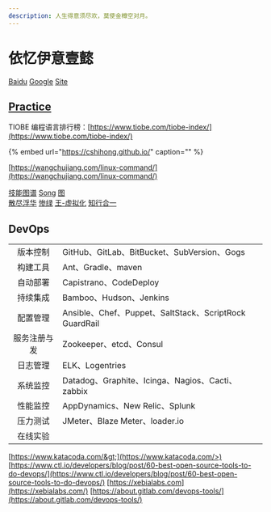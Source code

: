 ```yaml
---
description: 人生得意须尽欢，莫使金樽空对月。
---
```


# 依忆伊意壹懿

[Baidu](http://www.baidu.com) [Google](http://www.google.com) [Site](https://github.com/aftree/Site)

## [Practice](http://www.cnblogs.com/aftree/)

TIOBE 编程语言排行榜：[https://www.tiobe.com/tiobe-index/](https://www.tiobe.com/tiobe-index/)

{% embed url="https://cshihong.github.io/" caption="" %}

[https://wangchujiang.com/linux-command/](https://wangchujiang.com/linux-command/)

[技能图谱](https://github.com/TeamStuQ/skill-map) [Song](https://jimmysong.io) [图](https://www.processon.com)  
[散尽浮华](https://www.cnblogs.com/kevingrace/) [惨绿](https://www.cnblogs.com/clsn/) [王-虚拟化](http://blog.51cto.com/wangchunhai) [知行合一](https://blog.csdn.net/liumiaocn)

## DevOps                            

|              |                                                        |
| :----------: | :----------------------------------------------------- |
|   版本控制   | GitHub、GitLab、BitBucket、SubVersion、Gogs            |
|   构建工具   | Ant、Gradle、maven                                     |
|   自动部署   | Capistrano、CodeDeploy                                 |
|   持续集成   | Bamboo、Hudson、Jenkins                                |
|   配置管理   | Ansible、Chef、Puppet、SaltStack、ScriptRock GuardRail |
| 服务注册与发 | Zookeeper、etcd、Consul                                |
|   日志管理   | ELK、Logentries                                        |
|   系统监控   | Datadog、Graphite、Icinga、Nagios、Cacti、zabbix       |
|   性能监控   | AppDynamics、New Relic、Splunk                         |
|   压力测试   | JMeter、Blaze Meter、loader.io                         |
|   在线实验   |                                                        |

  [https://www.katacoda.com/&gt;](https://www.katacoda.com/>) [https://www.ctl.io/developers/blog/post/60-best-open-source-tools-to-do-devops/](https://www.ctl.io/developers/blog/post/60-best-open-source-tools-to-do-devops/) [https://xebialabs.com](https://xebialabs.com/) [https://about.gitlab.com/devops-tools/](https://about.gitlab.com/devops-tools/)